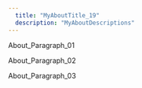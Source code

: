 ```yaml
---
  title: "MyAboutTitle_19"
  description: "MyAboutDescriptions"
---
```


About_Paragraph_01

About_Paragraph_02

About_Paragraph_03
